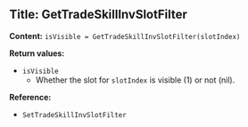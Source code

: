 ## Title: GetTradeSkillInvSlotFilter

**Content:**
`isVisible = GetTradeSkillInvSlotFilter(slotIndex)`

**Return values:**
- `isVisible`
  - Whether the slot for `slotIndex` is visible (1) or not (nil).

**Reference:**
- `SetTradeSkillInvSlotFilter`